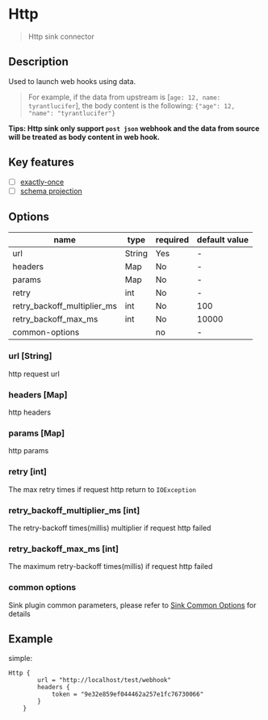 # Http

> Http sink connector

## Description

Used to launch web hooks using data.

> For example, if the data from upstream is [`age: 12, name: tyrantlucifer`], the body content is the following: `{"age": 12, "name": "tyrantlucifer"}`

**Tips: Http sink only support `post json` webhook and the data from source will be treated as body content in web hook.**

## Key features

- [ ] [exactly-once](../../concept/connector-v2-features.md)
- [ ] [schema projection](../../concept/connector-v2-features.md)

##  Options

| name                               | type   | required | default value |
|------------------------------------|--------|----------|---------------|
| url                                | String | Yes      | -             |
| headers                            | Map    | No       | -             |
| params                             | Map    | No       | -             |
| retry                              | int    | No       | -             |
| retry_backoff_multiplier_ms        | int    | No       | 100           |
| retry_backoff_max_ms               | int    | No       | 10000         |
| common-options                     |        | no       | -             |

### url [String]

http request url

### headers [Map]

http headers

### params [Map]

http params

### retry [int]

The max retry times if request http return to `IOException`

### retry_backoff_multiplier_ms [int]

The retry-backoff times(millis) multiplier if request http failed

### retry_backoff_max_ms [int]

The maximum retry-backoff times(millis) if request http failed

### common options

Sink plugin common parameters, please refer to [Sink Common Options](common-options.md) for details

## Example

simple:

```hocon
Http {
        url = "http://localhost/test/webhook"
        headers {
            token = "9e32e859ef044462a257e1fc76730066"
        }
    }
```

